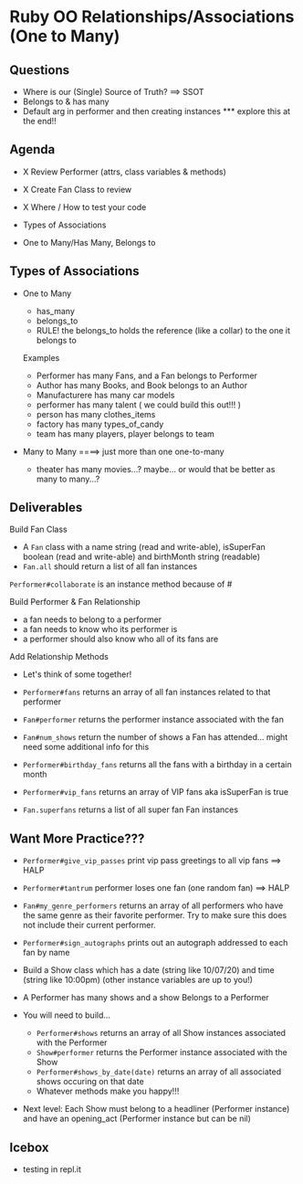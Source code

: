 # Ruby OO Relationships/Associations (One to Many)



## Questions
- Where is our (Single) Source of Truth? ==> SSOT
- Belongs to & has many
- Default arg in performer and then creating instances *** explore this at the end!!

## Agenda
- X Review Performer (attrs, class variables & methods)
- X Create Fan Class to review
- X Where / How to test your code

- Types of Associations 
- One to Many/Has Many, Belongs to


## Types of Associations
- One to Many
    - has_many
    - belongs_to
    - RULE! the belongs_to holds the reference (like a collar) to the one it belongs to 

    Examples
    - Performer has many Fans, and a Fan belongs to Performer 
    - Author has many Books, and Book belongs to an Author
    - Manufacturere has many car models
    - performer has many talent ( we could build this out!!! )
    - person has many clothes_items
    - factory has many types_of_candy
    - team has many players, player belongs to team 

- Many to Many ====> just more than one one-to-many
    - theater has many movies...? maybe... or would that be better as many to many...?


## Deliverables 
Build Fan Class
- A `Fan` class with a name string (read and write-able), isSuperFan boolean (read and write-able) and birthMonth string (readable)
- `Fan.all` should return a list of all fan instances

`Performer#collaborate` is an instance method because of # 

Build Performer & Fan Relationship 
- a fan needs to belong to a performer
- a fan needs to know who its performer is 
- a performer should also know who all of its fans are

Add Relationship Methods
- Let's think of some together! 
- `Performer#fans` returns an array of all fan instances related to that performer
- `Fan#performer` returns the performer instance associated with the fan 
- `Fan#num_shows` return the number of shows a Fan has attended... might need some additional info for this 

- `Performer#birthday_fans`  returns all the fans with a birthday in a certain month 
- `Performer#vip_fans` returns an array of VIP fans aka isSuperFan is true 
- `Fan.superfans` returns a list of all super fan Fan instances

## Want More Practice???
- `Performer#give_vip_passes` print vip pass greetings to all vip fans ==> HALP
- `Performer#tantrum` performer loses one fan (one random fan) ==> HALP 
- `Fan#my_genre_performers` returns an array of all performers who have the same genre as their favorite performer. Try to make sure this does not include their current performer. 
- `Performer#sign_autographs` prints out an autograph addressed to each fan by name

- Build a Show class which has a date (string like 10/07/20) and time (string like 10:00pm) (other instance variables are up to you!)
- A Performer has many shows and a show Belongs to a Performer
- You will need to build...
    - `Performer#shows` returns an array of all Show instances associated with the Performer
    - `Show#performer` returns the Performer instance associated with the Show
    - `Performer#shows_by_date(date)` returns an array of all associated shows occuring on that date
    - Whatever methods make you happy!!!
- Next level: Each Show must belong to a headliner (Performer instance) and have an opening_act (Performer instance but can be nil)


## Icebox
- testing in repl.it 